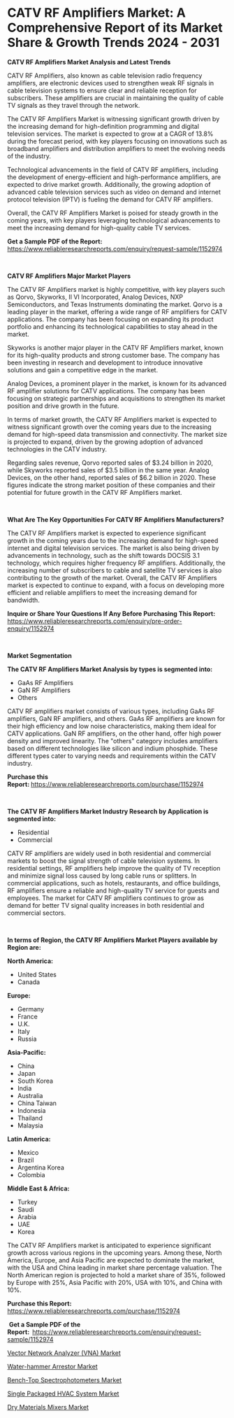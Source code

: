 <p><h1>CATV RF Amplifiers Market: A Comprehensive Report of its Market Share & Growth Trends 2024 - 2031</h1></p><p><strong>CATV RF Amplifiers Market Analysis and Latest Trends</strong></p>
<p><p>CATV RF Amplifiers, also known as cable television radio frequency amplifiers, are electronic devices used to strengthen weak RF signals in cable television systems to ensure clear and reliable reception for subscribers. These amplifiers are crucial in maintaining the quality of cable TV signals as they travel through the network.</p><p>The CATV RF Amplifiers Market is witnessing significant growth driven by the increasing demand for high-definition programming and digital television services. The market is expected to grow at a CAGR of 13.8% during the forecast period, with key players focusing on innovations such as broadband amplifiers and distribution amplifiers to meet the evolving needs of the industry.</p><p>Technological advancements in the field of CATV RF amplifiers, including the development of energy-efficient and high-performance amplifiers, are expected to drive market growth. Additionally, the growing adoption of advanced cable television services such as video on demand and internet protocol television (IPTV) is fueling the demand for CATV RF amplifiers.</p><p>Overall, the CATV RF Amplifiers Market is poised for steady growth in the coming years, with key players leveraging technological advancements to meet the increasing demand for high-quality cable TV services.</p></p>
<p><strong>Get a Sample PDF of the Report:&nbsp;</strong> <a href="https://www.reliableresearchreports.com/enquiry/request-sample/1152974">https://www.reliableresearchreports.com/enquiry/request-sample/1152974</a></p>
<p>&nbsp;</p>
<p><strong>CATV RF Amplifiers Major Market Players</strong></p>
<p><p>The CATV RF Amplifiers market is highly competitive, with key players such as Qorvo, Skyworks, II VI Incorporated, Analog Devices, NXP Semiconductors, and Texas Instruments dominating the market. Qorvo is a leading player in the market, offering a wide range of RF amplifiers for CATV applications. The company has been focusing on expanding its product portfolio and enhancing its technological capabilities to stay ahead in the market.</p><p>Skyworks is another major player in the CATV RF Amplifiers market, known for its high-quality products and strong customer base. The company has been investing in research and development to introduce innovative solutions and gain a competitive edge in the market.</p><p>Analog Devices, a prominent player in the market, is known for its advanced RF amplifier solutions for CATV applications. The company has been focusing on strategic partnerships and acquisitions to strengthen its market position and drive growth in the future.</p><p>In terms of market growth, the CATV RF Amplifiers market is expected to witness significant growth over the coming years due to the increasing demand for high-speed data transmission and connectivity. The market size is projected to expand, driven by the growing adoption of advanced technologies in the CATV industry.</p><p>Regarding sales revenue, Qorvo reported sales of $3.24 billion in 2020, while Skyworks reported sales of $3.5 billion in the same year. Analog Devices, on the other hand, reported sales of $6.2 billion in 2020. These figures indicate the strong market position of these companies and their potential for future growth in the CATV RF Amplifiers market.</p></p>
<p>&nbsp;</p>
<p><strong>What Are The Key Opportunities For CATV RF Amplifiers Manufacturers?</strong></p>
<p><p>The CATV RF Amplifiers market is expected to experience significant growth in the coming years due to the increasing demand for high-speed internet and digital television services. The market is also being driven by advancements in technology, such as the shift towards DOCSIS 3.1 technology, which requires higher frequency RF amplifiers. Additionally, the increasing number of subscribers to cable and satellite TV services is also contributing to the growth of the market. Overall, the CATV RF Amplifiers market is expected to continue to expand, with a focus on developing more efficient and reliable amplifiers to meet the increasing demand for bandwidth.</p></p>
<p><strong>Inquire or Share Your Questions If Any Before Purchasing This Report:</strong> <a href="https://www.reliableresearchreports.com/enquiry/pre-order-enquiry/1152974">https://www.reliableresearchreports.com/enquiry/pre-order-enquiry/1152974</a></p>
<p>&nbsp;</p>
<p><strong>Market Segmentation</strong></p>
<p><strong>The CATV RF Amplifiers Market Analysis by types is segmented into:</strong></p>
<p><ul><li>GaAs RF Amplifiers</li><li>GaN RF Amplifiers</li><li>Others</li></ul></p>
<p><p>CATV RF amplifiers market consists of various types, including GaAs RF amplifiers, GaN RF amplifiers, and others. GaAs RF amplifiers are known for their high efficiency and low noise characteristics, making them ideal for CATV applications. GaN RF amplifiers, on the other hand, offer high power density and improved linearity. The "others" category includes amplifiers based on different technologies like silicon and indium phosphide. These different types cater to varying needs and requirements within the CATV industry.</p></p>
<p><strong>Purchase this Report:&nbsp;</strong><a href="https://www.reliableresearchreports.com/purchase/1152974">https://www.reliableresearchreports.com/purchase/1152974</a></p>
<p>&nbsp;</p>
<p><strong>The CATV RF Amplifiers Market Industry Research by Application is segmented into:</strong></p>
<p><ul><li>Residential</li><li>Commercial</li></ul></p>
<p><p>CATV RF amplifiers are widely used in both residential and commercial markets to boost the signal strength of cable television systems. In residential settings, RF amplifiers help improve the quality of TV reception and minimize signal loss caused by long cable runs or splitters. In commercial applications, such as hotels, restaurants, and office buildings, RF amplifiers ensure a reliable and high-quality TV service for guests and employees. The market for CATV RF amplifiers continues to grow as demand for better TV signal quality increases in both residential and commercial sectors.</p></p>
<p>&nbsp;</p>
<p><strong>In terms of Region, the CATV RF Amplifiers Market Players available by Region are:</strong></p>
<p>
    <p> <strong> North America: </strong>
        <ul>
            <li>United States</li>
            <li>Canada</li>
        </ul>
        </p> 
    <p> <strong> Europe: </strong>
        <ul>
            <li>Germany</li>
            <li>France</li>
            <li>U.K.</li>
            <li>Italy</li>
            <li>Russia</li>
        </ul>
        </p> 
    <p> <strong> Asia-Pacific: </strong>
        <ul>
            <li>China</li>
            <li>Japan</li>
            <li>South Korea</li>
            <li>India</li>
            <li>Australia</li>
            <li>China Taiwan</li>
            <li>Indonesia</li>
            <li>Thailand</li>
            <li>Malaysia</li>
        </ul>
        </p> 
    <p> <strong> Latin America: </strong>
        <ul>
            <li>Mexico</li>
            <li>Brazil</li>
            <li>Argentina Korea</li>
            <li>Colombia</li>
        </ul>
        </p> 
    <p> <strong> Middle East & Africa: </strong>
        <ul>
            <li>Turkey</li>
            <li>Saudi</li>
            <li>Arabia</li>
            <li>UAE</li>
            <li>Korea</li>
        </ul>
    </p>
    </p>
<p><p>The CATV RF Amplifiers market is anticipated to experience significant growth across various regions in the upcoming years. Among these, North America, Europe, and Asia Pacific are expected to dominate the market, with the USA and China leading in market share percentage valuation. The North American region is projected to hold a market share of 35%, followed by Europe with 25%, Asia Pacific with 20%, USA with 10%, and China with 10%.</p></p>
<p><strong>Purchase this Report: </strong><a href="https://www.reliableresearchreports.com/purchase/1152974">https://www.reliableresearchreports.com/purchase/1152974</a></p>
<p>&nbsp;<strong>Get a Sample PDF of the Report:&nbsp;&nbsp;</strong><a href="https://www.reliableresearchreports.com/enquiry/request-sample/1152974">https://www.reliableresearchreports.com/enquiry/request-sample/1152974</a></p>
<p><strong></strong></p>
<p><p><a href="https://github.com/dringals/Market-Research-Report-List-2/blob/main/vector-network-analyzer-vna-market.md">Vector Network Analyzer (VNA) Market</a></p><p><a href="https://github.com/mharielmesa/Market-Research-Report-List-1/blob/main/water-hammer-arrestor-market.md">Water-hammer Arrestor Market</a></p><p><a href="https://medium.com/@anthonybryant71/bench-top-spectrophotometers-market-the-key-to-successful-business-strategy-forecast-till-2031-ba51b94f04a6">Bench-Top Spectrophotometers Market</a></p><p><a href="https://medium.com/@anthonybryant71/single-packaged-hvac-system-market-the-key-to-successful-business-strategy-forecast-till-2031-b31bd4e4bc74">Single Packaged HVAC System Market</a></p><p><a href="https://medium.com/@anthonybryant71/dry-materials-mixers-market-furnishes-information-on-market-share-market-trends-and-market-growth-7d1730d740e6">Dry Materials Mixers Market</a></p></p>